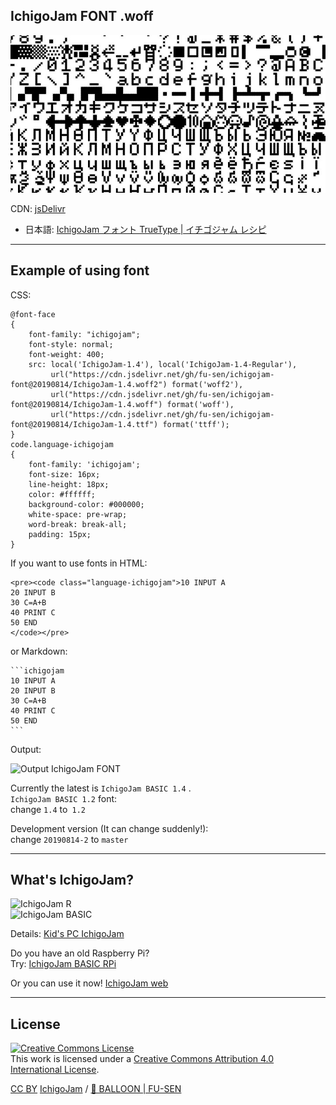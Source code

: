 ## IchigoJam FONT .woff

![IchigoJam FONT](/ichigojam-font.jpg)

CDN: [jsDelivr](https://www.jsdelivr.com/)

- 日本語: [IchigoJam フォント TrueType | イチゴジャム レシピ](https://15jamrecipe.jimdofree.com/%E3%83%84%E3%83%BC%E3%83%AB/%E3%83%95%E3%82%A9%E3%83%B3%E3%83%88-truetype/)

___

## Example of using font

CSS:

```
@font-face
{
    font-family: "ichigojam";
    font-style: normal;
    font-weight: 400;
    src: local('IchigoJam-1.4'), local('IchigoJam-1.4-Regular'),
         url("https://cdn.jsdelivr.net/gh/fu-sen/ichigojam-font@20190814/IchigoJam-1.4.woff2") format('woff2'),
         url("https://cdn.jsdelivr.net/gh/fu-sen/ichigojam-font@20190814/IchigoJam-1.4.woff") format('woff'),
         url("https://cdn.jsdelivr.net/gh/fu-sen/ichigojam-font@20190814/IchigoJam-1.4.ttf") format('ttff');
}
code.language-ichigojam
{
    font-family: 'ichigojam';
    font-size: 16px;
    line-height: 18px;
    color: #ffffff;
    background-color: #000000;
    white-space: pre-wrap;
    word-break: break-all;
    padding: 15px;
}
```

If you want to use fonts in HTML:

```
<pre><code class="language-ichigojam">10 INPUT A
20 INPUT B
30 C=A+B
40 PRINT C
50 END
</code></pre>
```

or Markdown:

<pre><code>```ichigojam
10 INPUT A
20 INPUT B
30 C=A+B
40 PRINT C
50 END
```
</code></pre>

Output:

![Output IchigoJam FONT](/output.png)

Currently the latest is `IchigoJam BASIC 1.4` .\
`IchigoJam BASIC 1.2` font:\
change `1.4` to` 1.2`

Development version (It can change suddenly!):\
change `20190814-2` to `master` 

___

## What's IchigoJam?

![IchigoJam R](/ichigojam-r.jpg)\
![IchigoJam BASIC](/ichigojam-basic.jpg)

Details: [Kid's PC IchigoJam](https://ichigojam.net/index-en.html)

Do you have an old Raspberry Pi?\
Try: [IchigoJam BASIC RPi](https://na-s.jp/IJBRPi/)

Or you can use it now!
[IchigoJam web](https://fukuno.jig.jp/app/IchigoJam/)

___

## License

<a rel="license" href="http://creativecommons.org/licenses/by/4.0/"><img alt="Creative Commons License" style="border-width:0" src="https://i.creativecommons.org/l/by/4.0/88x31.png" /></a><br />This work is licensed under a <a rel="license" href="http://creativecommons.org/licenses/by/4.0/">Creative Commons Attribution 4.0 International License</a>.

[CC BY](http://creativecommons.org/licenses/by/4.0/) [IchigoJam](https://ichigojam.net/) / [🎈 BALLOON | FU-SEN](https://15jamrecipe.jimdofree.com/)

